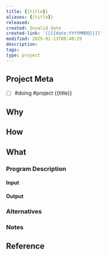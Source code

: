 ```yaml
---
title: {{title}}
aliases: {{title}}
released: 
created: Invalid date
created-link: '[[{{date:YYYYMMDD}}]]'
modified: 2025-01-13T08:48:29
description: 
tags: 
type: project
---
```


## Project Meta

- [ ] #doing #project {{title}}

## Why

## How

## What

### Program Description

#### Input

#### Output

### Alternatives

### Notes

## Reference
